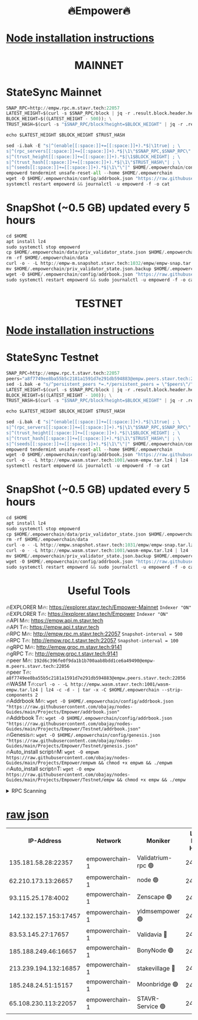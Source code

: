 
<h1 align="center"> 🔥Empower🔥</h1>

[Node installation instructions](https://github.com/obajay/nodes-Guides/tree/main/Projects/Empower)
=

<h1 align="center"> MAINNET</h1>

# StateSync Mainnet
```python
SNAP_RPC=http://empw.rpc.m.stavr.tech:22057
LATEST_HEIGHT=$(curl -s $SNAP_RPC/block | jq -r .result.block.header.height); \
BLOCK_HEIGHT=$((LATEST_HEIGHT - 500)); \
TRUST_HASH=$(curl -s "$SNAP_RPC/block?height=$BLOCK_HEIGHT" | jq -r .result.block_id.hash)

echo $LATEST_HEIGHT $BLOCK_HEIGHT $TRUST_HASH

sed -i.bak -E "s|^(enable[[:space:]]+=[[:space:]]+).*$|\1true| ; \
s|^(rpc_servers[[:space:]]+=[[:space:]]+).*$|\1\"$SNAP_RPC,$SNAP_RPC\"| ; \
s|^(trust_height[[:space:]]+=[[:space:]]+).*$|\1$BLOCK_HEIGHT| ; \
s|^(trust_hash[[:space:]]+=[[:space:]]+).*$|\1\"$TRUST_HASH\"| ; \
s|^(seeds[[:space:]]+=[[:space:]]+).*$|\1\"\"|" $HOME/.empowerchain/config/config.toml
empowerd tendermint unsafe-reset-all --home $HOME/.empowerchain
wget -O $HOME/.empowerchain/config/addrbook.json "https://raw.githubusercontent.com/obajay/nodes-Guides/main/Projects/Empower/addrbook.json"
systemctl restart empowerd && journalctl -u empowerd -f -o cat
```
# SnapShot (~0.5 GB) updated every 5 hours
```python
cd $HOME
apt install lz4
sudo systemctl stop empowerd
cp $HOME/.empowerchain/data/priv_validator_state.json $HOME/.empowerchain/priv_validator_state.json.backup
rm -rf $HOME/.empowerchain/data
curl -o - -L http://empw-m.snapshot.stavr.tech:1032/empw/empw-snap.tar.lz4 | lz4 -c -d - | tar -x -C $HOME/.empowerchain --strip-components 2
mv $HOME/.empowerchain/priv_validator_state.json.backup $HOME/.empowerchain/data/priv_validator_state.json
wget -O $HOME/.empowerchain/config/addrbook.json "https://raw.githubusercontent.com/obajay/nodes-Guides/main/Projects/Empower/addrbook.json"
sudo systemctl restart empowerd && sudo journalctl -u empowerd -f -o cat
```

<h1 align="center"> TESTNET</h1>

[Node installation instructions](https://github.com/obajay/nodes-Guides/tree/main/Projects/Empower/Testnet)
=


# StateSync Testnet
```python
SNAP_RPC=http://empw.rpc.t.stavr.tech:22057
peers="a8f7749ee8ba55b5c2181a1591d7e291db594883@empw.peers.stavr.tech:22056"
sed -i.bak -e "s/^persistent_peers *=.*/persistent_peers = \"$peers\"/" $HOME/.empowerchain/config/config.toml
LATEST_HEIGHT=$(curl -s $SNAP_RPC/block | jq -r .result.block.header.height); \
BLOCK_HEIGHT=$((LATEST_HEIGHT - 100)); \
TRUST_HASH=$(curl -s "$SNAP_RPC/block?height=$BLOCK_HEIGHT" | jq -r .result.block_id.hash)

echo $LATEST_HEIGHT $BLOCK_HEIGHT $TRUST_HASH

sed -i.bak -E "s|^(enable[[:space:]]+=[[:space:]]+).*$|\1true| ; \
s|^(rpc_servers[[:space:]]+=[[:space:]]+).*$|\1\"$SNAP_RPC,$SNAP_RPC\"| ; \
s|^(trust_height[[:space:]]+=[[:space:]]+).*$|\1$BLOCK_HEIGHT| ; \
s|^(trust_hash[[:space:]]+=[[:space:]]+).*$|\1\"$TRUST_HASH\"| ; \
s|^(seeds[[:space:]]+=[[:space:]]+).*$|\1\"\"|" $HOME/.empowerchain/config/config.toml
empowerd tendermint unsafe-reset-all --home $HOME/.empowerchain
wget -O $HOME/.empowerchain/config/addrbook.json "https://raw.githubusercontent.com/obajay/nodes-Guides/main/Projects/Empower/Testnet/addrbook.json"
curl -o - -L http://empw.wasm.stavr.tech:1001/wasm-empw.tar.lz4 | lz4 -c -d - | tar -x -C $HOME/.empowerchain --strip-components 2
systemctl restart empowerd && journalctl -u empowerd -f -o cat
```
# SnapShot (~0.5 GB) updated every 5 hours
```python
cd $HOME
apt install lz4
sudo systemctl stop empowerd
cp $HOME/.empowerchain/data/priv_validator_state.json $HOME/.empowerchain/priv_validator_state.json.backup
rm -rf $HOME/.empowerchain/data
curl -o - -L http://empw.snapshot.stavr.tech:1031/empw/empw-snap.tar.lz4 | lz4 -c -d - | tar -x -C $HOME/.empowerchain --strip-components 2
curl -o - -L http://empw.wasm.stavr.tech:1001/wasm-empw.tar.lz4 | lz4 -c -d - | tar -x -C $HOME/.empowerchain --strip-components 2
mv $HOME/.empowerchain/priv_validator_state.json.backup $HOME/.empowerchain/data/priv_validator_state.json
wget -O $HOME/.empowerchain/config/addrbook.json "https://raw.githubusercontent.com/obajay/nodes-Guides/main/Projects/Empower/Testnet/addrbook.json"
sudo systemctl restart empowerd && sudo journalctl -u empowerd -f -o cat
```
 <h1 align="center"> Useful Tools</h1>

🔥EXPLORER M🔥:          https://explorer.stavr.tech/Empower-Mainnet        `Indexer "ON"` \
🔥EXPLORER T🔥:          https://explorer.stavr.tech/Empower        `Indexer "ON"` \
🔥API M🔥:                       https://empw.api.m.stavr.tech \
🔥API T🔥:                       https://empw.api.t.stavr.tech \
🔥RPC M🔥:                      http://empw.rpc.m.stavr.tech:22057              `Snapshot-interval = 500`  \
🔥RPC T🔥:                      http://empw.rpc.t.stavr.tech:22057              `Snapshot-interval = 100` \
🔥gRPC M🔥:                    http://empw.grpc.m.stavr.tech:9141 \
🔥gRPC T🔥:                    http://empw.grpc.t.stavr.tech:9141 \
🔥peer M🔥:                     `192d6c396fe0f9da1b1b700aab8bdd1ce6a49490@empw-m.peers.stavr.tech:22056` \
🔥peer T🔥:                     `a8f7749ee8ba55b5c2181a1591d7e291db594883@empw.peers.stavr.tech:22056` \
🔥WASM T🔥:```curl -o - -L http://empw.wasm.stavr.tech:1001/wasm-empw.tar.lz4 | lz4 -c -d - | tar -x -C $HOME/.empowerchain --strip-components 2``` \
🔥Addrbook M🔥:    ```wget -O $HOME/.empowerchain/config/addrbook.json "https://raw.githubusercontent.com/obajay/nodes-Guides/main/Projects/Empower/addrbook.json"``` \
🔥Addrbook T🔥:    ```wget -O $HOME/.empowerchain/config/addrbook.json "https://raw.githubusercontent.com/obajay/nodes-Guides/main/Projects/Empower/Testnet/addrbook.json"``` \
🔥Genesis🔥:     ```wget -O $HOME/.empowerchain/config/genesis.json "https://raw.githubusercontent.com/obajay/nodes-Guides/main/Projects/Empower/Testnet/genesis.json"``` \
🔥Auto_install script🔥M: ```wget -O empwm https://raw.githubusercontent.com/obajay/nodes-Guides/main/Projects/Empower/empwm && chmod +x empwm && ./empwm``` \
🔥Auto_install script🔥T: ```wget -O empw https://raw.githubusercontent.com/obajay/nodes-Guides/main/Projects/Empower/Testnet/empw && chmod +x empw && ./empw```

<details>
<summary>RPC Scanning</summary>

<h2 align="center"> We scan nodes in real time every 4 hours. And we provide the final result of RPC endpoints.
We cannot influence the operation of these nodes in any way. </h2>


```python
If Voting Power is higher than 0 --> then the Node is a validator of the network and may be subject to attack and be a potential threat to the chain.
```
```python
We marked such validators with a red symbol
```

</details>

[raw json](https://rpc-check.empwm.stavr.tech/empwm/rpc-empwm-result.json)
=



<table><tr><th>IP-Address</th><th>Network</th><th>Moniker</th><th>Latest Block Height</th><th>Earliest Block Height</th><th>Catching Up</th><th>Voting Power</th><th>Scan Time</th></tr><tr><td>135.181.58.28:22357</td><td>empowerchain-1</td><td>Validatrium-rpc 🟢</td><td>2405649</td><td>1</td><td>False</td><td>0</td><td>2023-12-01T04:53:08.252390078UTC</td></tr><tr><td>62.210.173.13:26657</td><td>empowerchain-1</td><td>node 🟢</td><td>2405651</td><td>1</td><td>False</td><td>0</td><td>2023-12-01T04:53:17.943200913UTC</td></tr><tr><td>93.115.25.178:4002</td><td>empowerchain-1</td><td>Zenscape 🟢</td><td>2405656</td><td>1</td><td>False</td><td>0</td><td>2023-12-01T04:53:47.682717971UTC</td></tr><tr><td>142.132.157.153:17457</td><td>empowerchain-1</td><td>yldmsempower 🟢</td><td>2405649</td><td>178001</td><td>False</td><td>0</td><td>2023-12-01T04:53:08.491966900UTC</td></tr><tr><td>83.53.145.27:17657</td><td>empowerchain-1</td><td>Validavia 🔴</td><td>2405649</td><td>263410</td><td>False</td><td>15587</td><td>2023-12-01T04:53:11.036940165UTC</td></tr><tr><td>185.188.249.46:16657</td><td>empowerchain-1</td><td>BonyNode 🟢</td><td>2405652</td><td>1235001</td><td>False</td><td>0</td><td>2023-12-01T04:53:24.387806661UTC</td></tr><tr><td>213.239.194.132:16857</td><td>empowerchain-1</td><td>stakevillage 🔴</td><td>2405658</td><td>2031322</td><td>False</td><td>1536710</td><td>2023-12-01T04:53:58.158861857UTC</td></tr><tr><td>185.248.24.51:15157</td><td>empowerchain-1</td><td>Moonbridge 🟢</td><td>2405650</td><td>2362201</td><td>False</td><td>0</td><td>2023-12-01T04:53:15.631368313UTC</td></tr><tr><td>65.108.230.113:22057</td><td>empowerchain-1</td><td>STAVR-Service 🟢</td><td>2405655</td><td>2404801</td><td>False</td><td>0</td><td>2023-12-01T04:53:45.271576930UTC</td></tr></table>
